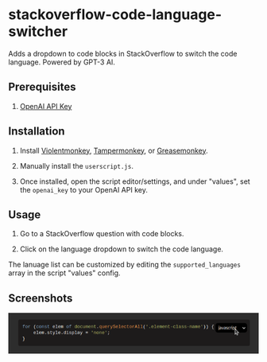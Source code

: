 # stackoverflow-code-language-switcher

Adds a dropdown to code blocks in StackOverflow to switch the code language. Powered by GPT-3 AI.

## Prerequisites

1. [OpenAI API Key](https://openai.com/)

## Installation

1. Install [Violentmonkey](https://violentmonkey.github.io/), [Tampermonkey](https://www.tampermonkey.net/), or [Greasemonkey](https://www.greasespot.net/).

2. Manually install the `userscript.js`.

3. Once installed, open the script editor/settings, and under "values", set the `openai_key` to your OpenAI API key.

## Usage

1. Go to a StackOverflow question with code blocks.

2. Click on the language dropdown to switch the code language.

The lanuage list can be customized by editing the `supported_languages` array in the script "values" config.

## Screenshots

![Screenshot 1](/screenshot.png)
